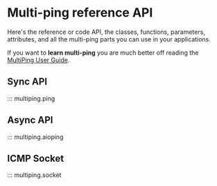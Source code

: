 # Multi-ping reference API

Here's the reference or code API, the classes, functions, parameters, attributes, and
all the multi-ping parts you can use in your applications.

If you want to **learn multi-ping** you are much better off reading the
[MultiPing User Guide](https://tiagocoutinho.github.io/multi-ping/user_guide/).

## Sync API

::: multiping.ping

## Async API

::: multiping.aioping

## ICMP Socket

::: multiping.socket